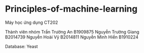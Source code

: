 # Principles-of-machine-learning
Máy học ứng dụng CT202

Thành viên nhóm
Trần Trường An B1909875
Nguyễn Trường Giang B2014739
Nguyễn Hoài Vỷ B2014811
Nguyễn Minh Hiển B1910224

Database: Yeast

